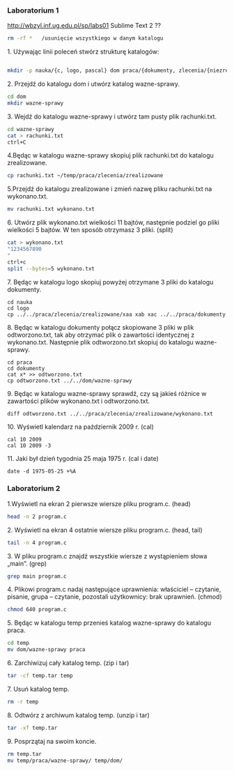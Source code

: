 ### Laboratorium 1
http://wbzyl.inf.ug.edu.pl/sp/labs01
Sublime Text 2 ??

```sh
rm -rf *   /usunięcie wszystkiego w danym katalogu
```



1\. Używając linii poleceń stwórz strukturę katalogów:
```sh

mkdir -p nauka/{c, logo, pascal} dom praca/{dokumenty, zlecenia/{niezrealizowane, zrealizowane}}

```


2\. Przejdź do katalogu dom i utwórz katalog wazne-sprawy.
```sh
cd dom
mkdir wazne-sprawy
```

3\. Wejdź do katalogu wazne-sprawy i utwórz tam pusty plik rachunki.txt.
```sh
cd wazne-sprawy
cat > rachunki.txt
ctrl+C
```
4\.Będąc w katalogu wazne-sprawy skopiuj plik rachunki.txt do katalogu zrealizowane.
```sh
cp rachunki.txt ~/temp/praca/zlecenia/zrealizowane
```
5\.Przejdź do katalogu zrealizowane i zmień nazwę pliku rachunki.txt na wykonano.txt.
```sh
mv rachunki.txt wykonano.txt
```

6\. Utwórz plik wykonano.txt wielkości 11 bajtów, następnie podziel go pliki wielkości 5 bajtów.
W ten sposób otrzymasz 3 pliki. (split)
```sh
cat > wykonano.txt
"1234567890
"
ctrl+c
split --bytes=5 wykonano.txt

```
7\. Będąc w katalogu logo skopiuj powyżej otrzymane 3 pliki do katalogu dokumenty.
```
cd nauka
cd logo
cp ../../praca/zlecenia/zrealizowane/xaa xab xac ../../praca/dokumenty

```
8\. Będąc w katalogu dokumenty połącz skopiowane 3 pliki w plik odtworzono.txt, tak aby otrzymać plik 
o zawartości identycznej z wykonano.txt. Następnie plik odtworzono.txt skopiuj do katalogu wazne-sprawy.

```
cd praca
cd dokumenty
cat x* >> odtworzono.txt
cp odtworzono.txt ../../dom/wazne-sprawy
```

9\. Będąc w katalogu wazne-sprawy sprawdź, czy są jakieś różnice w zawartości plików wykonano.txt i odtworzono.txt.

```
diff odtworzono.txt ../../praca/zlecenia/zrealizowane/wykonano.txt
```

10\. Wyświetl kalendarz na październik 2009 r. (cal)

```
cal 10 2009
cal 10 2009 -3
```

11\. Jaki był dzień tygodnia 25 maja 1975 r. (cal i date)

```
date -d 1975-05-25 +%A
```

### Laboratorium 2

1\.Wyświetl na ekran 2 pierwsze wiersze pliku program.c. (head)
```sh
head -n 2 program.c
```

2\. Wyświetl na ekran 4 ostatnie wiersze pliku program.c. (head, tail)
```sh
tail -n 4 program.c
```

3\. W pliku program.c znajdź wszystkie wiersze z wystąpieniem słowa „main”. (grep)
```sh
grep main program.c
```

4\. Plikowi program.c nadaj następujące uprawnienia: właściciel – czytanie, pisanie, 
grupa – czytanie, pozostali użytkownicy: brak uprawnień. (chmod)
```sh
chmod 640 program.c
```
5\. Będąc w katalogu temp przenieś katalog wazne-sprawy do katalogu praca.
```sh
cd temp
mv dom/wazne-sprawy praca
```

6\. Zarchiwizuj cały katalog temp. (zip i tar)
```sh
tar -cf temp.tar temp
```

7\. Usuń katalog temp.
```sh
rm -r temp
```

8\. Odtwórz z archiwum katalog temp. (unzip i tar)
```sh
tar -xf temp.tar
```

9\. Posprzątaj na swoim koncie.
```sh
rm temp.tar
mv temp/praca/wazne-sprawy/ temp/dom/
